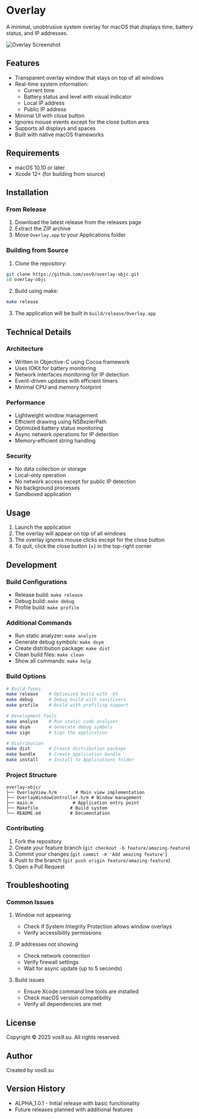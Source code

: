 # Overlay

A minimal, unobtrusive system overlay for macOS that displays time, battery status, and IP addresses.

![Overlay Screenshot](docs/screenshot.png)

## Features

- Transparent overlay window that stays on top of all windows
- Real-time system information:
  - Current time
  - Battery status and level with visual indicator
  - Local IP address
  - Public IP address
- Minimal UI with close button
- Ignores mouse events except for the close button area
- Supports all displays and spaces
- Built with native macOS frameworks

## Requirements

- macOS 10.10 or later
- Xcode 12+ (for building from source)

## Installation

### From Release
1. Download the latest release from the releases page
2. Extract the ZIP archive
3. Move `Overlay.app` to your Applications folder

### Building from Source
1. Clone the repository:
```bash
git clone https://github.com/vos9/overlay-objc.git
cd overlay-objc
```

2. Build using make:
```bash
make release
```

3. The application will be built in `build/release/Overlay.app`

## Technical Details

### Architecture
- Written in Objective-C using Cocoa framework
- Uses IOKit for battery monitoring
- Network interfaces monitoring for IP detection
- Event-driven updates with efficient timers
- Minimal CPU and memory footprint

### Performance
- Lightweight window management
- Efficient drawing using NSBezierPath
- Optimized battery status monitoring
- Async network operations for IP detection
- Memory-efficient string handling

### Security
- No data collection or storage
- Local-only operation
- No network access except for public IP detection
- No background processes
- Sandboxed application

## Usage

1. Launch the application
2. The overlay will appear on top of all windows
3. The overlay ignores mouse clicks except for the close button
4. To quit, click the close button (×) in the top-right corner

## Development

### Build Configurations

- Release build: `make release`
- Debug build: `make debug`
- Profile build: `make profile`

### Additional Commands

- Run static analyzer: `make analyze`
- Generate debug symbols: `make dsym`
- Create distribution package: `make dist`
- Clean build files: `make clean`
- Show all commands: `make help`

### Build Options

```bash
# Build Types
make release    # Optimized build with -O3
make debug      # Debug build with sanitizers
make profile    # Build with profiling support

# Development Tools
make analyze    # Run static code analyzer
make dsym       # Generate debug symbols
make sign       # Sign the application

# Distribution
make dist       # Create distribution package
make bundle     # Create application bundle
make install    # Install to Applications folder
```

### Project Structure

```
overlay-objc/
├── OverlayView.h/m       # Main view implementation
├── OverlayWindowController.h/m # Window management
├── main.m               # Application entry point
├── Makefile            # Build system
└── README.md           # Documentation
```

### Contributing

1. Fork the repository
2. Create your feature branch (`git checkout -b feature/amazing-feature`)
3. Commit your changes (`git commit -m 'Add amazing feature'`)
4. Push to the branch (`git push origin feature/amazing-feature`)
5. Open a Pull Request

## Troubleshooting

### Common Issues

1. Window not appearing
   - Check if System Integrity Protection allows window overlays
   - Verify accessibility permissions

2. IP addresses not showing
   - Check network connection
   - Verify firewall settings
   - Wait for async update (up to 5 seconds)

3. Build issues
   - Ensure Xcode command line tools are installed
   - Check macOS version compatibility
   - Verify all dependencies are met

## License

Copyright © 2025 vos9.su. All rights reserved.

## Author

Created by vos9.su

## Version History

- ALPHA_1.0.1 - Initial release with basic functionality
- Future releases planned with additional features
